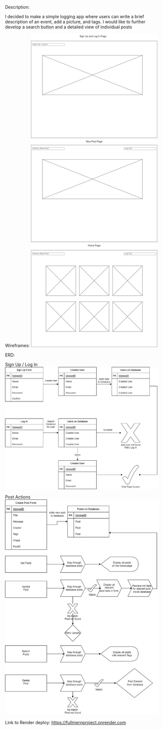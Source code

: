 Description:  

I decided to make a simple logging app where users can write a brief description of an event, add a picture, and tags. I would like to further develop a search button and a detailed view of individual posts


Wireframes:
![Wireframes](images/MERNProj-WebPageWireFrames.jpg)

ERD:

Sign Up / Log In
![ERD](images/MERNProj-SignUp&LogInERD.jpg)

Post Actions
![Posts](images/MERNProj-PostActionsERD.jpg)

Link to Render deploy: 
https://fullmernproject.onrender.com